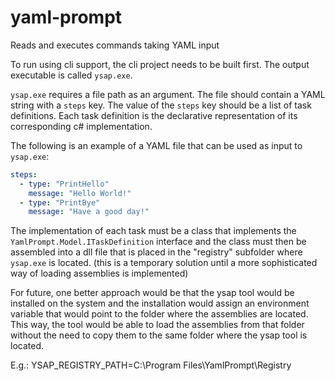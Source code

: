 # yaml-prompt
Reads and executes commands taking YAML input

To run using cli support, the cli project needs to be built first.
The output executable is called `ysap.exe`.

`ysap.exe` requires a file path as an argument. The file should contain a YAML string with a `steps` key. The value of the `steps` key should be a list of task definitions.
Each task definition is the declarative representation of its corresponding c# implementation.

The following is an example of a YAML file that can be used as input to `ysap.exe`:

```yaml
steps:
  - type: "PrintHello"
	message: "Hello World!"
  - type: "PrintBye"
	message: "Have a good day!"
```

The implementation of each task must be a class that implements the `YamlPrompt.Model.ITaskDefinition` interface and the class must then be assembled into a dll file that is placed in the "registry" subfolder where `ysap.exe` is located.
(this is a temporary solution until a more sophisticated way of loading assemblies is implemented)

For future, one better approach would be that the ysap tool would be installed on the system and the installation would assign an environment variable that would point to the folder where the assemblies are located. This way, the tool would be able to load the assemblies from that folder without the need to copy them to the same folder where the ysap tool is located.

E.g.: YSAP_REGISTRY_PATH=C:\Program Files\YamlPrompt\Registry
